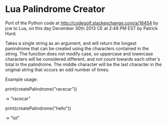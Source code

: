 Lua Palindrome Creator
======================

Port of the Python code at http://codegolf.stackexchange.com/a/16454 by jcw to Lua, on this day December 30th 2013 CE at 2:48 PM EST by Patrick Hurd.

Takes a single string as an argument, and will return the longest panindrome that can be created using the characters contained in the string. The function does not modify case, so uppercase and lowercase characters will be considered different, and not count towards each other's total in the palindrome. The middle character will be the last character in the original string that occurs an odd number of times.

Example usage:

print(createPalindrome("racecar")) 

-> "racecar"

print(createPalindrome("hello"))

-> "lol"
